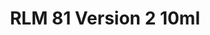 ---
layout: product
title: "RLM 81 Version 2 10ml"
price: "330" 
desc: "Acrylic Laquer 10mL"
img_path: "/assets/img/RC324.jpg"
brand: "AK "
available: false
special_offer: false
new: false
soon: false
cat: "020000"
subcat: "020200"
subsubcat: "020201"
sifra: "RC324"
popular: false
---